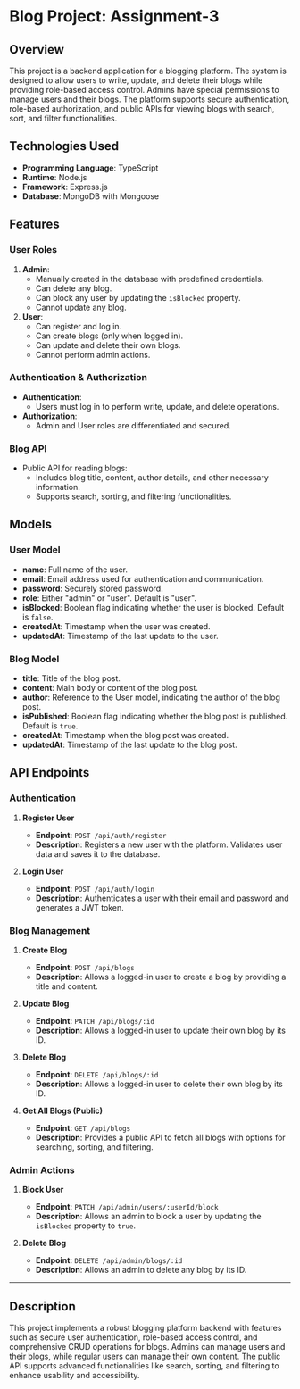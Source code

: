 # Blog Project: Assignment-3

## Overview

This project is a backend application for a blogging platform. The system is designed to allow users to write, update, and delete their blogs while providing role-based access control. Admins have special permissions to manage users and their blogs. The platform supports secure authentication, role-based authorization, and public APIs for viewing blogs with search, sort, and filter functionalities.

## Technologies Used

- **Programming Language**: TypeScript
- **Runtime**: Node.js
- **Framework**: Express.js
- **Database**: MongoDB with Mongoose

## Features

### User Roles

1. **Admin**:
   - Manually created in the database with predefined credentials.
   - Can delete any blog.
   - Can block any user by updating the `isBlocked` property.
   - Cannot update any blog.
2. **User**:
   - Can register and log in.
   - Can create blogs (only when logged in).
   - Can update and delete their own blogs.
   - Cannot perform admin actions.

### Authentication & Authorization

- **Authentication**:
  - Users must log in to perform write, update, and delete operations.
- **Authorization**:
  - Admin and User roles are differentiated and secured.

### Blog API

- Public API for reading blogs:
  - Includes blog title, content, author details, and other necessary information.
  - Supports search, sorting, and filtering functionalities.

## Models

### User Model

- **name**: Full name of the user.
- **email**: Email address used for authentication and communication.
- **password**: Securely stored password.
- **role**: Either "admin" or "user". Default is "user".
- **isBlocked**: Boolean flag indicating whether the user is blocked. Default is `false`.
- **createdAt**: Timestamp when the user was created.
- **updatedAt**: Timestamp of the last update to the user.

### Blog Model

- **title**: Title of the blog post.
- **content**: Main body or content of the blog post.
- **author**: Reference to the User model, indicating the author of the blog post.
- **isPublished**: Boolean flag indicating whether the blog post is published. Default is `true`.
- **createdAt**: Timestamp when the blog post was created.
- **updatedAt**: Timestamp of the last update to the blog post.

## API Endpoints

### Authentication

1. **Register User**

   - **Endpoint**: `POST /api/auth/register`
   - **Description**: Registers a new user with the platform. Validates user data and saves it to the database.

2. **Login User**
   - **Endpoint**: `POST /api/auth/login`
   - **Description**: Authenticates a user with their email and password and generates a JWT token.

### Blog Management

1. **Create Blog**

   - **Endpoint**: `POST /api/blogs`
   - **Description**: Allows a logged-in user to create a blog by providing a title and content.

2. **Update Blog**

   - **Endpoint**: `PATCH /api/blogs/:id`
   - **Description**: Allows a logged-in user to update their own blog by its ID.

3. **Delete Blog**

   - **Endpoint**: `DELETE /api/blogs/:id`
   - **Description**: Allows a logged-in user to delete their own blog by its ID.

4. **Get All Blogs (Public)**
   - **Endpoint**: `GET /api/blogs`
   - **Description**: Provides a public API to fetch all blogs with options for searching, sorting, and filtering.

### Admin Actions

1. **Block User**

   - **Endpoint**: `PATCH /api/admin/users/:userId/block`
   - **Description**: Allows an admin to block a user by updating the `isBlocked` property to `true`.

2. **Delete Blog**
   - **Endpoint**: `DELETE /api/admin/blogs/:id`
   - **Description**: Allows an admin to delete any blog by its ID.

---

## Description

This project implements a robust blogging platform backend with features such as secure user authentication, role-based access control, and comprehensive CRUD operations for blogs. Admins can manage users and their blogs, while regular users can manage their own content. The public API supports advanced functionalities like search, sorting, and filtering to enhance usability and accessibility.

